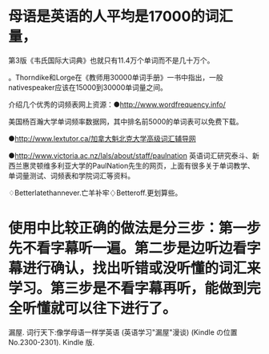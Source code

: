 # 母语是英语的人平均是17000的词汇量，

第3版《韦氏国际大词典》也就只有11.4万个单词而不是几十万个。

。Thorndike和Lorge在《教师用30000单词手册》一书中指出，一般nativespeaker应该在15000到30000单词量之间。

介绍几个优秀的词频表网上资源：●http://www.wordfrequency.info/

美国杨百瀚大学单词频率数据网，其中排名前5000的单词表可以免费下载。

●http://www.lextutor.ca/加拿大魁北克大学高级词汇辅导网

●http://www.victoria.ac.nz/lals/about/staff/paulnation
英语词汇研究泰斗、新西兰惠灵顿维多利亚大学的PaulNation先生的网页，上面有很多关于单词教学、单词量测试、词频表和学院词汇等资料。

♢Betterlatethannever.亡羊补牢♢Betteroff.更划算些。

# 使用中比较正确的做法是分三步：第一步先不看字幕听一遍。第二步是边听边看字幕进行确认，找出听错或没听懂的词汇来学习。第三步是不看字幕再听，能做到完全听懂就可以往下进行了。

漏屋. 词行天下:像学母语一样学英语 (英语学习"漏屋"漫谈) (Kindle の位置No.2300-2301). Kindle 版. 
